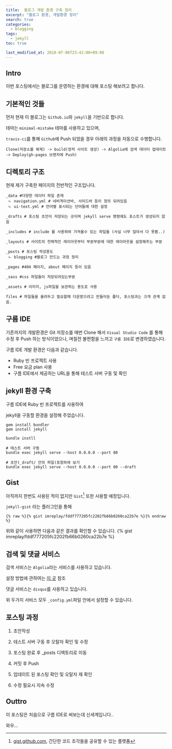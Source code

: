 ```yaml
---
title:  블로그 개발 환경 구축 정리
excerpt: "블로그 환경, 개발환경 정리"
search: true
categories: 
  - blogging
tags: 
  - jekyll
toc: true

last_modified_at: 2018-07-06T23:42:00+09:00
---
```


## Intro

이번 포스팅에서는 블로그를 운영하는 환경에 대해 포스팅 해보려고 합니다.




## 기본적인 것들
먼저 현재 이 블로그는 `Github.io`와 `jekyll`을 기반으로 합니다.

테마는 `minimal-mistake` 테마를 사용하고 있으며, 

`travis-ci`를 통해 `Github`에 Push 되었을 경우 아래의 과정을 자동으로 수행합니다.

```
Clone(저장소를 복제) -> build(정적 사이트 생성) -> Algolia에 검색 데이터 업데이트 
-> Deploy(gh-pages 브랜치에 Push)
```

## 디렉토리 구조
현재 제가 구축한 페이지의 전반적인 구조입니다.

```
_data #다양한 데이터 파일 존재
 ㄴ navigation.yml # 네비게이션바, 사이드바 등이 정의 되어있음
 ㄴ ui-text.yml # 언어별 표시되는 단어들에 대한 설정
 
_drafts # 포스팅 초안이 저장되는 곳이며 jekyll serve 명령에도 포스트가 생성되지 않음

_includes # include 를 사용하여 가져올수 있는 파일들 (사실 너무 많아서 다 못봄..)

_layouts # 사이트의 전체적인 레이아웃부터 부분부분에 대한 레이아웃을 설정해주는 부분

_posts # 포스팅 작성용도
 ㄴ blogging #블로그 만드는 과정 정리
 
_pages #404 페이지, about 페이지 등이 있음

_sass #css 파일들이 저장되어있는부분

_assets # 이미지, js파일을 보관하는 용도로 사용

files # 파일들을 올려두고 필요할때 다운받으려고 만들어둔 폴더, 포스팅과는 크게 관계 없음.

```


## 구름 IDE
기존까지의 개발환경은 Git 저장소를 매번 Clone 해서 `Visual Studio Code` 를 통해 수정 후 Push 하는 방식이었으나, 며칠전 불편함을 느끼고 `구름 IDE`로 변경하였습니다.

구름 IDE 개발 환경은 다음과 같습니다.


 - Ruby 빈 프로젝트 사용
 - Free 요금 plan 사용
 - 구름 IDE에서 제공하는 URL을 통해 테스트 서버 구동 및 확인

## jekyll 환경 구축
구름 IDE에 Ruby 빈 프로젝트를 사용하여

jekyll을 구동할 환경을 설정해 주었습니다.

```
gem install bundler
gem install jekyll

bundle instll

# 테스트 서버 구동
bundle exec jekyll serve --host 0.0.0.0 --port 80

# 초안(_draft/ 안의 파일)포함하여 보기
bundle exec jekyll serve --host 0.0.0.0 --port 80 --draft
```

## Gist

아직까지 한번도 사용된 적이 없지만 `Gist`[^1] 또한 사용할 예정입니다.

[^1]: [gist.github.com](https://gist.github.com/), 간단한 코드 조각들을 공유할 수 있는 플랫폼

`jekyll-gist` 라는 플러그인을 통해
```
{% raw %}{% gist imreplay/fddf777205fc2202fb66b0260ca22b7e %}{% endraw %}
```
위와 같이 사용하면 다음과 같은 결과를 확인할 수 있습니다.
{% gist imreplay/fddf777205fc2202fb66b0260ca22b7e %}

## 검색 및 댓글 서비스

검색 서비스는 `Algolia`라는 서비스를 사용하고 있습니다. 

설정 방법에 관하여는 [이 곳](/blogging/검색-도구인-Algolia를-적용해보자/) 참조

댓글 서비스는 `disqus`를 사용하고 있습니다.

위 두가지 서비스 모두 `_config.yml`파일 안에서 설정할 수 있습니다.


## 포스팅 과정

1. 초안작성

2. 테스트 서버 구동 후 오탈자 확인 및 수정

3. 포스팅 완료 후 \_posts 디렉토리로 이동

4. 커밋 후 Push

5. 업데이트 된 포스팅 확인 및 오탈자 재 확인

6. 수정 필요시 지속 수정

## Outtro

이 포스팅은 처음으로 구름 IDE로 써보는데 신세계입니다..

와우...

